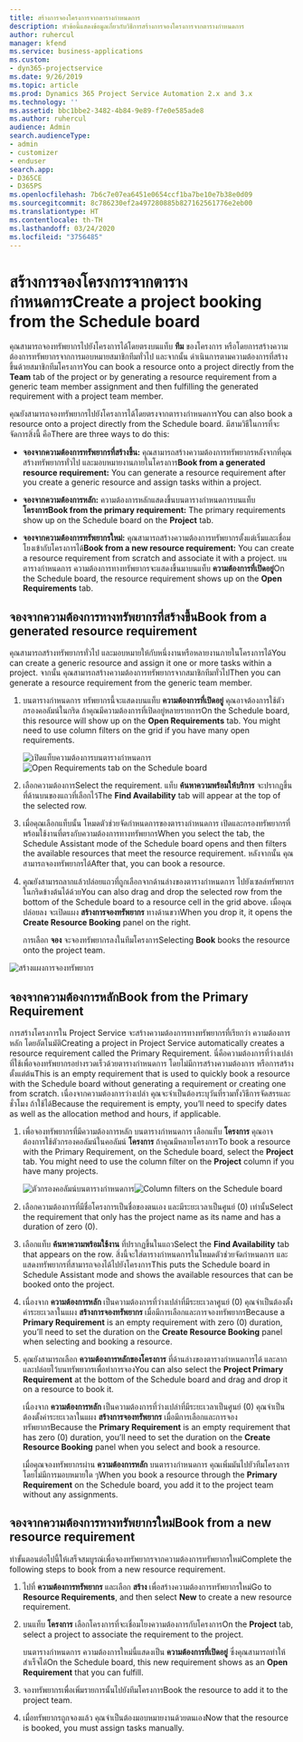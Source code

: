 ```yaml
---
title: สร้างการจองโครงการจากตารางกำหนดการ
description: หัวข้อนี้แสดงข้อมูลเกี่ยวกับวิธีการสร้างการจองโครงการจากตารางกำหนดการ
author: ruhercul
manager: kfend
ms.service: business-applications
ms.custom:
- dyn365-projectservice
ms.date: 9/26/2019
ms.topic: article
ms.prod: Dynamics 365 Project Service Automation 2.x and 3.x
ms.technology: ''
ms.assetid: bbc1bbe2-3482-4b84-9e89-f7e0e585ade8
ms.author: ruhercul
audience: Admin
search.audienceType:
- admin
- customizer
- enduser
search.app:
- D365CE
- D365PS
ms.openlocfilehash: 7b6c7e07ea6451e0654ccf1ba7be10e7b38e0d09
ms.sourcegitcommit: 8c786230ef2a497280885b827162561776e2eb00
ms.translationtype: HT
ms.contentlocale: th-TH
ms.lasthandoff: 03/24/2020
ms.locfileid: "3756485"
---
```

# <a name="create-a-project-booking-from-the-schedule-board"></a><span data-ttu-id="48608-103">สร้างการจองโครงการจากตารางกำหนดการ</span><span class="sxs-lookup"><span data-stu-id="48608-103">Create a project booking from the Schedule board</span></span>

<span data-ttu-id="48608-104">คุณสามารถจองทรัพยากรไปยังโครงการได้โดยตรงบนแท็บ **ทีม** ของโครงการ หรือโดยการสร้างความต้องการทรัพยากรจากการมอบหมายสมาชิกทีมทั่วไป และจากนั้น ดำเนินการตามความต้องการที่สร้างขึ้นด้วยสมาชิกทีมโครงการ</span><span class="sxs-lookup"><span data-stu-id="48608-104">You can book a resource onto a project directly from the **Team** tab of the project or by generating a resource requirement from a generic team member assignment and then fulfilling the generated requirement with a project team member.</span></span>

<span data-ttu-id="48608-105">คุณยังสามารถจองทรัพยากรไปยังโครงการได้โดยตรงจากตารางกำหนดการ</span><span class="sxs-lookup"><span data-stu-id="48608-105">You can also book a resource onto a project directly from the Schedule board.</span></span> <span data-ttu-id="48608-106">มีสามวิธีในการที่จะจัดการสิ่งนี้ คือ</span><span class="sxs-lookup"><span data-stu-id="48608-106">There are three ways to do this:</span></span>

- <span data-ttu-id="48608-107">**จองจากความต้องการทรัพยากรที่สร้างขึ้น:** คุณสามารถสร้างความต้องการทรัพยากรหลังจากที่คุณสร้างทรัพยากรทั่วไป และมอบหมายงานภายในโครงการ</span><span class="sxs-lookup"><span data-stu-id="48608-107">**Book from a generated resource requirement:** You can generate a resource requirement after you create a generic resource and assign tasks within a project.</span></span>

- <span data-ttu-id="48608-108">**จองจากความต้องการหลัก:** ความต้องการหลักแสดงขึ้นบนตารางกำหนดการบนแท็บ **โครงการ**</span><span class="sxs-lookup"><span data-stu-id="48608-108">**Book from the primary requirement:** The primary requirements show up on the Schedule board on the **Project** tab.</span></span> 

- <span data-ttu-id="48608-109">**จองจากความต้องการทรัพยากรใหม่:** คุณสามารถสร้างความต้องการทรัพยากรตั้งแต่เริ่มและเชื่อมโยงเข้ากับโครงการได้</span><span class="sxs-lookup"><span data-stu-id="48608-109">**Book from a new resource requirement:** You can create a resource requirement from scratch and associate it with a project.</span></span> <span data-ttu-id="48608-110">บนตารางกำหนดการ ความต้องการทางทรัพยากรจะแสดงขึ้นมาบนแท็บ **ความต้องการที่เปิดอยู่**</span><span class="sxs-lookup"><span data-stu-id="48608-110">On the Schedule board, the resource requirement shows up on the **Open Requirements** tab.</span></span>

## <a name="book-from-a-generated-resource-requirement"></a><span data-ttu-id="48608-111">จองจากความต้องการทางทรัพยากรที่สร้างขึ้น</span><span class="sxs-lookup"><span data-stu-id="48608-111">Book from a generated resource requirement</span></span>

<span data-ttu-id="48608-112">คุณสามารถสร้างทรัพยากรทั่วไป และมอบหมายให้กับหนึ่งงานหรือหลายงานภายในโครงการได้</span><span class="sxs-lookup"><span data-stu-id="48608-112">You can create a generic resource and assign it one or more tasks within a project.</span></span> <span data-ttu-id="48608-113">จากนั้น คุณสามารถสร้างความต้องการทรัพยากรจากสมาชิกทีมทั่วไป</span><span class="sxs-lookup"><span data-stu-id="48608-113">Then you can generate a resource requirement from the generic team member.</span></span> 

1.  <span data-ttu-id="48608-114">บนตารางกำหนดการ ทรัพยากรนี้จะแสดงบนแท็บ **ความต้องการที่เปิดอยู่** คุณอาจต้องการใช้ตัวกรองคอลัมน์ในกริด ถ้าคุณมีความต้องการที่เปิดอยู่หลายรายการ</span><span class="sxs-lookup"><span data-stu-id="48608-114">On the Schedule board, this resource will show up on the **Open Requirements** tab. You might need to use column filters on the grid if you have many open requirements.</span></span> 

    <span data-ttu-id="48608-115">![เปิดแท็บความต้องการบนตารางกำหนดการ](media/FAQ-Project-Booking-Schedule-Board-1.png "ภาพหน้าจอของตารางการจองและการกำหนด")</span><span class="sxs-lookup"><span data-stu-id="48608-115">![Open Requirements tab on the Schedule board](media/FAQ-Project-Booking-Schedule-Board-1.png "Screenshot of bookings and assignments table")</span></span>

2. <span data-ttu-id="48608-116">เลือกความต้องการ</span><span class="sxs-lookup"><span data-stu-id="48608-116">Select the requirement.</span></span> <span data-ttu-id="48608-117">แท็บ **ค้นหาความพร้อมให้บริการ** จะปรากฏขึ้นที่ด้านบนของแถวที่เลือกไว้</span><span class="sxs-lookup"><span data-stu-id="48608-117">The **Find Availability** tab will appear at the top of the selected row.</span></span>
 
3. <span data-ttu-id="48608-118">เมื่อคุณเลือกแท็บนั้น โหมดตัวช่วยจัดกำหนดการของตารางกำหนดการ เปิดและกรองทรัพยากรที่พร้อมใช้งานที่ตรงกับความต้องการทางทรัพยากร</span><span class="sxs-lookup"><span data-stu-id="48608-118">When you select the tab, the Schedule Assistant mode of the Schedule board opens and then filters the available resources that meet the resource requirement.</span></span> <span data-ttu-id="48608-119">หลังจากนั้น คุณสามารถจองทรัพยากรได้</span><span class="sxs-lookup"><span data-stu-id="48608-119">After that, you can book a resource.</span></span>

4. <span data-ttu-id="48608-120">คุณยังสามารถลากแล้วปล่อยแถวที่ถูกเลือกจากด้านล่างของตารางกำหนดการ ไปยังเซลล์ทรัพยากรในกริดข้างต้นได้ด้วย</span><span class="sxs-lookup"><span data-stu-id="48608-120">You can also drag and drop the selected row from the bottom of the Schedule board to a resource cell in the grid above.</span></span> <span data-ttu-id="48608-121">เมื่อคุณปล่อยลง จะเปิดแผง **สร้างการจองทรัพยากร** ทางด้านขวา</span><span class="sxs-lookup"><span data-stu-id="48608-121">When you drop it, it opens the **Create Resource Booking** panel on the right.</span></span>

    <span data-ttu-id="48608-122">การเลือก **จอง** จะจองทรัพยากรลงในทีมโครงการ</span><span class="sxs-lookup"><span data-stu-id="48608-122">Selecting **Book** books the resource onto the project team.</span></span>

![สร้างแผงการจองทรัพยากร](media/FAQ-Project-Booking-Schedule-Board-6.png "")
 

## <a name="book-from-the-primary-requirement"></a><span data-ttu-id="48608-124">จองจากความต้องการหลัก</span><span class="sxs-lookup"><span data-stu-id="48608-124">Book from the Primary Requirement</span></span>

<span data-ttu-id="48608-125">การสร้างโครงการใน Project Service จะสร้างความต้องการทางทรัพยากรที่เรียกว่า ความต้องการหลัก โดยอัตโนมัติ</span><span class="sxs-lookup"><span data-stu-id="48608-125">Creating a project in Project Service automatically creates a resource requirement called the Primary Requirement.</span></span> <span data-ttu-id="48608-126">นี่คือความต้องการที่ว่างเปล่าที่ใช้เพื่อจองทรัพยากรอย่างรวดเร็วด้วยตารางกำหนดการ โดยไม่มีการสร้างความต้องการ หรือการสร้างตั้งแต่ต้น</span><span class="sxs-lookup"><span data-stu-id="48608-126">This is an empty requirement that is used to quickly book a resource with the Schedule board without generating a requirement or creating one from scratch.</span></span> <span data-ttu-id="48608-127">เนื่องจากความต้องการว่างเปล่า คุณจะจำเป็นต้องระบุวันที่รวมทั้งวิธีการจัดสรรและชั่วโมง ถ้าใช้ได้</span><span class="sxs-lookup"><span data-stu-id="48608-127">Because the requirement is empty, you’ll need to specify dates as well as the allocation method and hours, if applicable.</span></span> 

1. <span data-ttu-id="48608-128">เพื่อจองทรัพยากรที่มีความต้องการหลัก บนตารางกำหนดการ เลือกแท็บ **โครงการ** คุณอาจต้องการใช้ตัวกรองคอลัมน์ในคอลัมน์ **โครงการ** ถ้าคุณมีหลายโครงการ</span><span class="sxs-lookup"><span data-stu-id="48608-128">To book a resource with the Primary Requirement, on the Schedule board, select the **Project** tab. You might need to use the column filter on the **Project** column if you have many projects.</span></span>

   <span data-ttu-id="48608-129">![ตัวกรองคอลัมน์บนตารางกำหนดการ](media/FAQ-Project-Booking-Schedule-Board-2.png "ภาพหน้าจอของตารางการจองและการกำหนด")</span><span class="sxs-lookup"><span data-stu-id="48608-129">![Column filters on the Schedule board](media/FAQ-Project-Booking-Schedule-Board-2.png "Screenshot of bookings and assignments table")</span></span>

2. <span data-ttu-id="48608-130">เลือกความต้องการที่มีชื่อโครงการเป็นชื่อของตนเอง และมีระยะเวลาเป็นศูนย์ (0) เท่านั้น</span><span class="sxs-lookup"><span data-stu-id="48608-130">Select the requirement that only has the project name as its name and has a duration of zero (0).</span></span>

3. <span data-ttu-id="48608-131">เลือกแท็บ **ค้นหาความพร้อมใช้งาน** ที่ปรากฏขึ้นในแถว</span><span class="sxs-lookup"><span data-stu-id="48608-131">Select the **Find Availability** tab that appears on the row.</span></span> <span data-ttu-id="48608-132">สิ่งนี้จะใส่ตารางกำหนดการในโหมดตัวช่วยจัดกำหนดการ และแสดงทรัพยากรที่สามารถจองได้ไปยังโครงการ</span><span class="sxs-lookup"><span data-stu-id="48608-132">This puts the Schedule board in Schedule Assistant mode and shows the available resources that can be booked onto the project.</span></span>

4. <span data-ttu-id="48608-133">เนื่องจาก **ความต้องการหลัก** เป็นความต้องการที่ว่างเปล่าที่มีระยะเวลาศูนย์ (0) คุณจำเป็นต้องตั้งค่าระยะเวลาในแผง **สร้างการจองทรัพยากร** เมื่อมีการเลือกและการจองทรัพยากร</span><span class="sxs-lookup"><span data-stu-id="48608-133">Because a **Primary Requirement** is an empty requirement with zero (0) duration, you’ll need to set the duration on the **Create Resource Booking** panel when selecting and booking a resource.</span></span>

5. <span data-ttu-id="48608-134">คุณยังสามารถเลือก **ความต้องการหลักของโครงการ** ที่ด้านล่างของตารางกำหนดการได้ และลากและปล่อยไว้บนทรัพยากรเพื่อทำการจอง</span><span class="sxs-lookup"><span data-stu-id="48608-134">You can also select the **Project Primary Requirement** at the bottom of the Schedule board and drag and drop it on a resource to book it.</span></span>
 
    <span data-ttu-id="48608-135">เนื่องจาก **ความต้องการหลัก** เป็นความต้องการที่ว่างเปล่าที่มีระยะเวลาเป็นศูนย์ (0) คุณจำเป็นต้องตั้งค่าระยะเวลาในแผง **สร้างการจองทรัพยากร** เมื่อมีการเลือกและการจองทรัพยากร</span><span class="sxs-lookup"><span data-stu-id="48608-135">Because the **Primary Requirement** is an empty requirement that has zero (0) duration, you’ll need to set the duration on the **Create Resource Booking** panel when you select and book a resource.</span></span>
 
    <span data-ttu-id="48608-136">เมื่อคุณจองทรัพยากรผ่าน **ความต้องการหลัก** บนตารางกำหนดการ คุณเพิ่มมันไปยัวทีมโครงการโดยไม่มีการมอบหมายใด ๆ</span><span class="sxs-lookup"><span data-stu-id="48608-136">When you book a resource through the **Primary Requirement** on the Schedule board, you add it to the project team without any assignments.</span></span>
 
## <a name="book-from-a-new-resource-requirement"></a><span data-ttu-id="48608-137">จองจากความต้องการทางทรัพยากรใหม่</span><span class="sxs-lookup"><span data-stu-id="48608-137">Book from a new resource requirement</span></span>
<span data-ttu-id="48608-138">ทำขั้นตอนต่อไปนี้ให้เสร็จสมบูรณ์เพื่อจองทรัพยากรจากความต้องการทรัพยากรใหม่</span><span class="sxs-lookup"><span data-stu-id="48608-138">Complete the following steps to book from a new resource requirement.</span></span> 

1. <span data-ttu-id="48608-139">ไปที่ **ความต้องการทรัพยากร** และเลือก **สร้าง** เพื่อสร้างความต้องการทรัพยากรใหม่</span><span class="sxs-lookup"><span data-stu-id="48608-139">Go to **Resource Requirements**, and then select **New** to create a new resource requirement.</span></span>

2. <span data-ttu-id="48608-140">บนแท็บ **โครงการ** เลือกโครงการที่จะเชื่อมโยงความต้องการกับโครงการ</span><span class="sxs-lookup"><span data-stu-id="48608-140">On the **Project** tab, select a project to associate the requirement to the project.</span></span>
 
    <span data-ttu-id="48608-141">บนตารางกำหนดการ ความต้องการใหม่นี้แสดงเป็น **ความต้องการที่เปิดอยู่** ซึ่งคุณสามารถทำให้สำเร็จได้</span><span class="sxs-lookup"><span data-stu-id="48608-141">On the Schedule board, this new requirement shows as an **Open Requirement** that you can fulfill.</span></span>

3. <span data-ttu-id="48608-142">จองทรัพยากรเพื่อเพิ่มรายการนั้นไปยังทีมโครงการ</span><span class="sxs-lookup"><span data-stu-id="48608-142">Book the resource to add it to the project team.</span></span>

4. <span data-ttu-id="48608-143">เมื่อทรัพยากรถูกจองแล้ว คุณจำเป็นต้องมอบหมายงานด้วยตนเอง</span><span class="sxs-lookup"><span data-stu-id="48608-143">Now that the resource is booked, you must assign tasks manually.</span></span>

